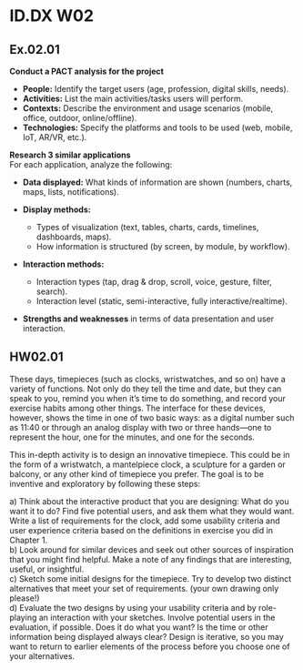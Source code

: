 
# ID.DX W02 

## Ex.02.01
**Conduct a PACT analysis for the project**  

   * **People:** Identify the target users (age, profession, digital skills, needs).
   * **Activities:** List the main activities/tasks users will perform.
   * **Contexts:** Describe the environment and usage scenarios (mobile, office, outdoor, online/offline).
   * **Technologies:** Specify the platforms and tools to be used (web, mobile, IoT, AR/VR, etc.).

**Research 3 similar applications**  
   For each application, analyze the following:

   * **Data displayed:** What kinds of information are shown (numbers, charts, maps, lists, notifications).
   * **Display methods:**  

     * Types of visualization (text, tables, charts, cards, timelines, dashboards, maps).
     * How information is structured (by screen, by module, by workflow).
   * **Interaction methods:**  

     * Interaction types (tap, drag & drop, scroll, voice, gesture, filter, search).
     * Interaction level (static, semi-interactive, fully interactive/realtime).
   * **Strengths and weaknesses** in terms of data presentation and user interaction.

## HW02.01

These days, timepieces (such as clocks, wristwatches, and so on) have a variety of functions. Not only do they tell the time and date, but they can speak to you, remind you when it’s time to do something, and record your exercise habits among other things. The interface for these devices, however, shows the time in one of two basic ways: as a digital number such as 11:40 or through an analog display with two or three hands—one to represent the hour, one for the minutes, and one for the seconds.  

This in-depth activity is to design an innovative timepiece. This could be in the form of a wristwatch, a mantelpiece clock, a sculpture for a garden or balcony, or any other kind of timepiece you prefer. The goal is to be inventive and exploratory by following these steps:  

a)	Think about the interactive product that you are designing: What do you want it to do? Find five potential users, and ask them what they would want. Write a list of requirements for the clock, add some usability criteria and user experience criteria based on the definitions in exercise you did in Chapter 1.  
b)	Look around for similar devices and seek out other sources of inspiration that you might find helpful. Make a note of any findings that are interesting, useful, or insightful.  
c)	Sketch some initial designs for the timepiece. Try to develop two distinct alternatives that meet your set of requirements. (your own drawing only please!)  
d)	Evaluate the two designs by using your usability criteria and by role-playing an interaction with your sketches. Involve potential users in the evaluation, if possible. Does it do what you want? Is the time or other information being displayed always clear? Design is iterative, so you may want to return to earlier elements of the process before you choose one of your alternatives.  
